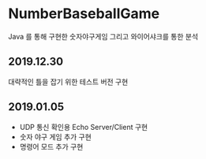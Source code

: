 # NumberBaseballGame
Java 를 통해 구현한 숫자야구게임 그리고 와이어샤크를 통한 분석

## 2019.12.30
대략적인 틀을 잡기 위한 테스트 버전 구현

## 2019.01.05
+ UDP 통신 확인용 Echo Server/Client 구현
+ 숫자 야구 게임 추가 구현
+ 명령어 모드 추가 구현
